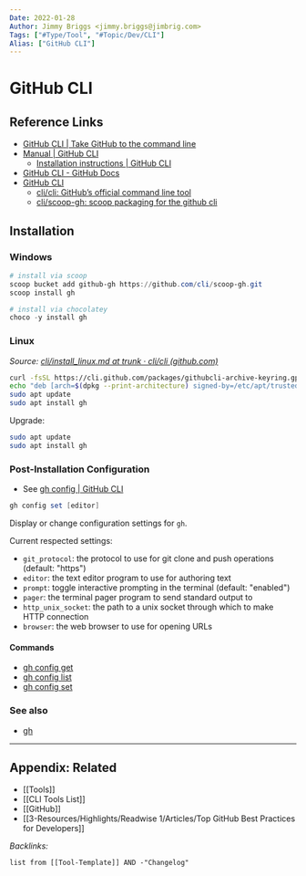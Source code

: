 ```yaml
---
Date: 2022-01-28
Author: Jimmy Briggs <jimmy.briggs@jimbrig.com>
Tags: ["#Type/Tool", "#Topic/Dev/CLI"]
Alias: ["GitHub CLI"]
---
```


# GitHub CLI

## Reference Links

- [GitHub CLI | Take GitHub to the command line](https://cli.github.com/)
- [Manual | GitHub CLI](https://cli.github.com/manual/)
	- [Installation instructions | GitHub CLI](https://cli.github.com/manual/installation)
- [GitHub CLI - GitHub Docs](https://docs.github.com/en/github-cli)
- [GitHub CLI](https://github.com/cli)
	- [cli/cli: GitHub’s official command line tool](https://github.com/cli/cli)
	- [cli/scoop-gh: scoop packaging for the github cli](https://github.com/cli/scoop-gh)

## Installation

### Windows

```powershell
# install via scoop
scoop bucket add github-gh https://github.com/cli/scoop-gh.git
scoop install gh

# install via chocolatey
choco -y install gh
```

### Linux

*Source: [cli/install_linux.md at trunk · cli/cli (github.com)](https://github.com/cli/cli/blob/trunk/docs/install_linux.md)*

```bash
curl -fsSL https://cli.github.com/packages/githubcli-archive-keyring.gpg | sudo dd of=/etc/apt/trusted.gpg.d/githubcli-archive-keyring.gpg
echo "deb [arch=$(dpkg --print-architecture) signed-by=/etc/apt/trusted.gpg.d/githubcli-archive-keyring.gpg] https://cli.github.com/packages stable main" | sudo tee /etc/apt/sources.list.d/github-cli.list > /dev/null
sudo apt update
sudo apt install gh
```

Upgrade:

```bash
sudo apt update
sudo apt install gh
```

### Post-Installation Configuration

- See [gh config | GitHub CLI](https://cli.github.com/manual/gh_config)

```powershell
gh config set [editor]
```

Display or change configuration settings for `gh`.

Current respected settings:

-   `git_protocol`: the protocol to use for git clone and push operations (default: "https")
-   `editor`: the text editor program to use for authoring text
-   `prompt`: toggle interactive prompting in the terminal (default: "enabled")
-   `pager`: the terminal pager program to send standard output to
-   `http_unix_socket`: the path to a unix socket through which to make HTTP connection
-   `browser`: the web browser to use for opening URLs

#### Commands

-   [gh config get](https://cli.github.com/manual/gh_config_get)
-   [gh config list](https://cli.github.com/manual/gh_config_list)
-   [gh config set](https://cli.github.com/manual/gh_config_set)

### See also

-   [gh](https://cli.github.com/manual/gh)

***

## Appendix: Related

- [[Tools]]
- [[CLI Tools List]]
- [[GitHub]]
- [[3-Resources/Highlights/Readwise 1/Articles/Top GitHub Best Practices for Developers]]

*Backlinks:*

```dataview
list from [[Tool-Template]] AND -"Changelog"
```